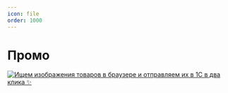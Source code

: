 ```yaml
---
icon: file
order: 1000
---
```


# Промо

[![Ищем изображения товаров в браузере и отправляем их в 1С в два клика ✨](https://softonit.ru/upload/vk/-85652241_456239173-play.jpg "Ищем изображения товаров в браузере и отправляем их в 1С в два клика ✨")](https://vk.com/video-85652241_456239173)